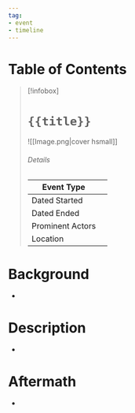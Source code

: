 ```yaml
---
tag:
- event
- timeline
---
```

<span 
	  class='ob-timelines' 
	  data-date='2000-10-10-00' 
	  data-title='{{title}}' 
	  data-class='orange' 
	  data-img = 'Timeline Example/Timeline_2.jpg' 
	  data-type='range' 
	  data-end='2000-10-20-00'> 
</span>
# Table of Contents


> [!infobox]
> # `{{title}}`
> ![[Image.png|cover hsmall]]
> ###### Details
> | Event Type |  |
> | ---- | ---- |
> | Dated Started |  |
> | Dated Ended |  |
> | Prominent Actors |  |
> | Location |  |
> 
# Background
-
# Description
-
# Aftermath
-